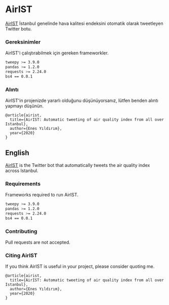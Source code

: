 # AirIST

[AirIST](https://twitter.com/BotAirIST) İstanbul genelinde hava kalitesi endeksini otomatik olarak tweetleyen Twitter botu.

### Gereksinimler

AirIST'i çalıştırabilmek için gereken frameworkler.

```bash
tweepy >= 3.9.0
pandas >= 1.2.0
requests >= 2.24.0
bs4 == 0.0.1
```

### Alıntı
AirIST'in projenizde yararlı olduğunu düşünüyorsanız, lütfen benden alıntı yapmayı düşünün.

    @article{airist,
      title={AirIST: Automatic tweeting of air quality index from all over Istanbul},
      author={Enes Yıldırım},
      year={2020}
    }

## **English**

[AirIST](https://twitter.com/BotAirIST) is the Twitter bot that automatically tweets the air quality index across Istanbul.

### Requirements

Frameworks required to run AirIST.

```bash
tweepy >= 3.9.0
pandas >= 1.2.0
requests >= 2.24.0
bs4 == 0.0.1
```

### Contributing

Pull requests are not accepted.

### Citing AirIST
If you think AirIST is useful in your project, please consider quoting me.

    @article{airist,
      title={AirIST: Automatic tweeting of air quality index from all over Istanbul},
      author={Enes Yıldırım},
      year={2020}
    }
